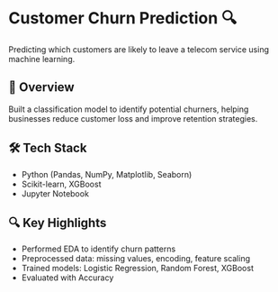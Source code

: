 # Customer Churn Prediction 🔍

Predicting which customers are likely to leave a telecom service using machine learning.

## 🚀 Overview
Built a classification model to identify potential churners, helping businesses reduce customer loss and improve retention strategies.

## 🛠 Tech Stack
- Python (Pandas, NumPy, Matplotlib, Seaborn)
- Scikit-learn, XGBoost
- Jupyter Notebook

## 🔍 Key Highlights
- Performed EDA to identify churn patterns
- Preprocessed data: missing values, encoding, feature scaling
- Trained models: Logistic Regression, Random Forest, XGBoost
- Evaluated with Accuracy
